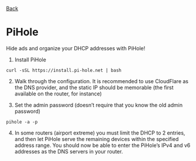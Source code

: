 [Back](index.md)


# PiHole

Hide ads and organize your DHCP addresses with PiHole! 

1. Install PiHole

```
curl -sSL https://install.pi-hole.net | bash
```

2. Walk through the configuration. It is recommended to use CloudFlare as the DNS provider, and the static IP should be memorable (the first available on the router, for instance)

3. Set the admin password (doesn’t require that you know the old admin password)

```
pihole -a -p
```

4. In some routers (airport extreme) you must limit the DHCP to 2 entries, and then let PiHole serve the remaining devices within the specified address range. You should now be able to enter the PiHole’s IPv4 and v6 addresses as the DNS servers in your router.